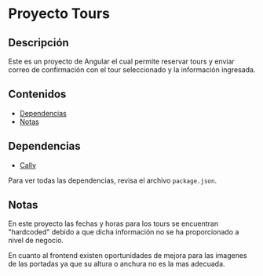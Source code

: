 
# Proyecto Tours

## Descripción

Este es un proyecto de Angular el cual permite reservar tours y enviar correo de confirmación con el tour seleccionado y la información ingresada.

## Contenidos

- [Dependencias](#dependencias)
- [Notas](#notas)


## Dependencias

- [Cally](https://wicky.nillia.ms/cally/)

Para ver todas las dependencias, revisa el archivo `package.json`.

## Notas
En este proyecto las fechas y horas para los tours se encuentran "hardcoded" debido a que dicha información no se ha proporcionado a nivel de negocio.

En cuanto al frontend existen oportunidades de mejora para las imagenes de las portadas ya que su altura o anchura no es la mas adecuada.

